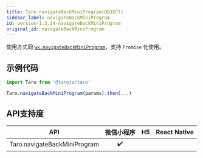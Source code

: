 ```yaml
---
title: Taro.navigateBackMiniProgram(OBJECT)
sidebar_label: navigateBackMiniProgram
id: version-1.3.14-navigateBackMiniProgram
original_id: navigateBackMiniProgram
---
```



使用方式同 [`wx.navigateBackMiniProgram`](https://developers.weixin.qq.com/miniprogram/dev/api/wx.navigateBackMiniProgram.html)，支持 `Promise` 化使用。

## 示例代码

```jsx
import Taro from '@tarojs/taro'

Taro.navigateBackMiniProgram(params).then(...)
```



## API支持度


| API | 微信小程序 | H5 | React Native |
| :-: | :-: | :-: | :-: |
| Taro.navigateBackMiniProgram | ✔️ |  |  |

